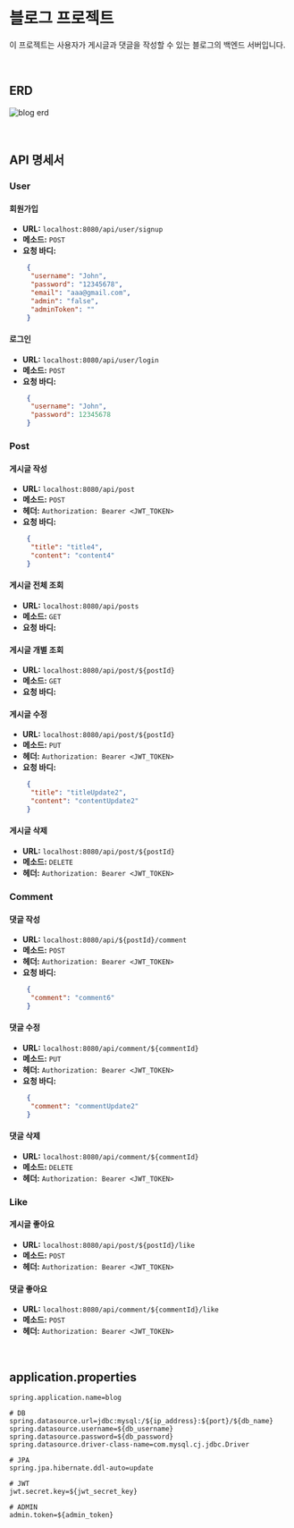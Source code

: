 # 블로그 프로젝트

이 프로젝트는 사용자가 게시글과 댓글을 작성할 수 있는 블로그의 백엔드 서버입니다.

</br>

## ERD
![blog erd](https://github.com/ktj0/blog/assets/130539892/87938a82-28f3-4dcb-becc-f96da6cdffeb)

</br>

## API 명세서

### User

#### 회원가입
- **URL:** `localhost:8080/api/user/signup`
- **메소드:** `POST`
- **요청 바디:**
  ```json
   {
    "username": "John",
    "password": "12345678",
    "email": "aaa@gmail.com",
    "admin": "false",
    "adminToken": ""
   }

#### 로그인
- **URL:** `localhost:8080/api/user/login`
- **메소드:** `POST`
- **요청 바디:**
  ```json
   {
    "username": "John",
    "password": 12345678
   }

### Post

#### 게시글 작성
- **URL:** `localhost:8080/api/post`
- **메소드:** `POST`
- **헤더:** `Authorization: Bearer <JWT_TOKEN>`
- **요청 바디:**
  ```json
   {
    "title": "title4",
    "content": "content4"
   }

#### 게시글 전체 조회
- **URL:** `localhost:8080/api/posts`
- **메소드:** `GET`
- **요청 바디:**

#### 게시글 개별 조회
- **URL:** `localhost:8080/api/post/${postId}`
- **메소드:** `GET`
- **요청 바디:**

#### 게시글 수정
- **URL:** `localhost:8080/api/post/${postId}`
- **메소드:** `PUT`
- **헤더:** `Authorization: Bearer <JWT_TOKEN>`
- **요청 바디:**
  ```json
   {
    "title": "titleUpdate2",
    "content": "contentUpdate2"
   }

#### 게시글 삭제
- **URL:** `localhost:8080/api/post/${postId}`
- **메소드:** `DELETE`
- **헤더:** `Authorization: Bearer <JWT_TOKEN>`

### Comment

#### 댓글 작성
- **URL:** `localhost:8080/api/${postId}/comment`
- **메소드:** `POST`
- **헤더:** `Authorization: Bearer <JWT_TOKEN>`
- **요청 바디:**
  ```json
   {
    "comment": "comment6"
   }

#### 댓글 수정
- **URL:** `localhost:8080/api/comment/${commentId}`
- **메소드:** `PUT`
- **헤더:** `Authorization: Bearer <JWT_TOKEN>`
- **요청 바디:**
  ```json
   {
    "comment": "commentUpdate2"
   }

#### 댓글 삭제
- **URL:** `localhost:8080/api/comment/${commentId}`
- **메소드:** `DELETE`
- **헤더:** `Authorization: Bearer <JWT_TOKEN>`

### Like

#### 게시글 좋아요
- **URL:** `localhost:8080/api/post/${postId}/like`
- **메소드:** `POST`
- **헤더:** `Authorization: Bearer <JWT_TOKEN>`

#### 댓글 좋아요
- **URL:** `localhost:8080/api/comment/${commentId}/like`
- **메소드:** `POST`
- **헤더:** `Authorization: Bearer <JWT_TOKEN>`

</br>

## application.properties

```
spring.application.name=blog

# DB
spring.datasource.url=jdbc:mysql:/${ip_address}:${port}/${db_name}
spring.datasource.username=${db_username}
spring.datasource.password=${db_password}
spring.datasource.driver-class-name=com.mysql.cj.jdbc.Driver

# JPA
spring.jpa.hibernate.ddl-auto=update

# JWT
jwt.secret.key=${jwt_secret_key}

# ADMIN
admin.token=${admin_token}
```
